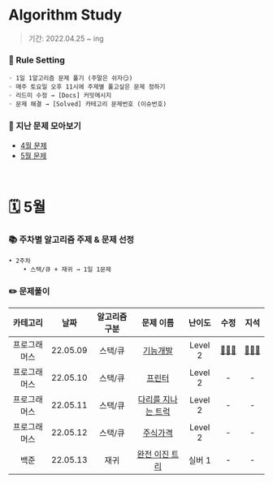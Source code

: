 # Algorithm Study
> 기간: 2022.04.25 ~ ing  

### 📌 Rule Setting
    ◦ 1일 1알고리즘 문제 풀기 (주말은 쉬자😏)  
    ◦ 매주 토요일 오후 11시에 주제별 풀고싶은 문제 정하기
    ◦ 리드미 수정 → [Docs] 커밋메시지
    ◦ 문제 해결 → [Solved] 카테고리 문제번호 (이슈번호)

### 👀 지난 문제 모아보기
- [4월 문제](모아보기/4월문제.md)
- [5월 문제](모아보기/5월문제.md)

</br>

# 🗓 5월
### 📚 주차별 알고리즘 주제 & 문제 선정
    • 2주차
        • 스택/큐 + 재귀 → 1일 1문제


### ✏️ 문제풀이
| 카테고리 | 날짜 | 알고리즘 구분 | 문제 이름 | 난이도 | 수정 | 지석 |  
| :----------: | :----------: | :----------: | :----------: | :----------: | :----------: | :----------: | 
| 프로그래머스 | 22.05.09 | 스택/큐 | [기능개발](https://programmers.co.kr/learn/courses/30/lessons/42586) | Level 2 | [🙆🏻‍♀️](/수정/Stack_Queue/Programmers42586.md) | [🙆🏻‍♂️](지석/Stack_Queue/Programmers42586.md) |
| 프로그래머스 | 22.05.10 | 스택/큐 | [프린터](https://programmers.co.kr/learn/courses/30/lessons/42587) | Level 2 | - | - |
| 프로그래머스 | 22.05.11 | 스택/큐 | [다리를 지나는 트럭](https://programmers.co.kr/learn/courses/30/lessons/42583) | Level 2 | - | - |
| 프로그래머스 | 22.05.12 | 스택/큐 | [주식가격](https://programmers.co.kr/learn/courses/30/lessons/42584) | Level 2 | - | - |
| 백준 | 22.05.13 | 재귀 | [완전 이진 트리](https://www.acmicpc.net/problem/9934) | 실버 1 | - | - |
